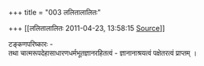 +++
title = "003 ललितालालितः"

+++
[[ललितालालितः	2011-04-23, 13:58:15 [Source](https://groups.google.com/g/samskrita/c/mmA-xnJmN1M)]]



टङ्कणपरिष्कारः -  
तथा चात्मरूपदेहासाधारणधर्मभूतज्ञानरहितत्वं - ज्ञानानाश्रयत्वं पक्षेतरत्वं प्राप्तम् ।  

